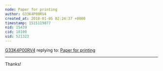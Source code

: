 ```yaml
---
node: Paper for printing
author: G33K4P00RV4
created_at: 2018-01-05 02:24:37 +0000
timestamp: 1515119077
nid: 15439
cid: 18100
uid: 521323
---
```




[G33K4P00RV4](../profile/G33K4P00RV4) replying to: [Paper for printing](../notes/G33K4P00RV4/12-27-2017/paper-for-printing)

----
Thanks!
